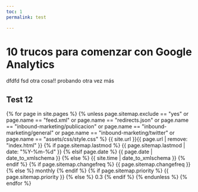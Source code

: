 ```yaml
---
toc: 1
permalink: test

---
```


# 10 trucos para comenzar con Google Analytics

dfdfd fsd otra cosa!! probando otra vez más

## Test  12

{% for page in site.pages %}
   {% unless page.sitemap.exclude == "yes" or page.name == "feed.xml" or page.name == "redirects.json" or page.name == "inbound-marketing/publicacion" or page.name == "inbound-marketing/general" or page.name == "inbound-marketing/twitter" or page.name == "assets/css/style.css"  %}
    <url>
      <loc>{{ site.url }}{{ page.url | remove: "index.html" }}</loc>
      {% if page.sitemap.lastmod %}
        <lastmod>{{ page.sitemap.lastmod | date: "%Y-%m-%d" }}</lastmod>
      {% elsif page.date %}
        <lastmod>{{ page.date | date_to_xmlschema }}</lastmod>
      {% else %}
        <lastmod>{{ site.time | date_to_xmlschema }}</lastmod>
      {% endif %}
      {% if page.sitemap.changefreq %}
        <changefreq>{{ page.sitemap.changefreq }}</changefreq>
      {% else %}
        <changefreq>monthly</changefreq>
      {% endif %}
      {% if page.sitemap.priority %}
        <priority>{{ page.sitemap.priority }}</priority>
      {% else %}
        <priority>0.3</priority>
      {% endif %}
    </url>
    {% endunless %}
  {% endfor %}
<!--stackedit_data:
eyJoaXN0b3J5IjpbMTUzNjk1MDE2LC01NTEzMDYwMDMsLTE2Nz
k1ODQyNDEsMjIyMTgzOTUyLDEwODI4MzQ2NzIsMTQwOTYyNDM4
NiwyMTM5ODI1MjAzLDc0NzA1MjQ5MywtMTczMDk1NjcwNiwtMT
c1NDkwNzU4MiwxNzAyNjk4MTE1LDE3MDI2OTgxMTUsODQyNDE1
NzMwLC0xNDQ0MjUxMTUzLC0yNzI1MjY3NTksNzUzNDA2MDE2LC
0xMDI0ODAzNjQ2LC03Mzk5OTM0MjcsLTIwMjA3MTU4NjldfQ==

-->